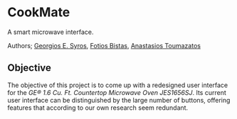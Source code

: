 # CookMate

A smart microwave interface.

Authors; [Georgios E. Syros](https://github.com/gsiros "Georgios E. Syros"), [Fotios Bistas](https://github.com/FotiosBistas "Fotios Bistas"), [Anastasios Toumazatos](https://github.com/toumazatos "Anastasios Toumazatos")

## Objective

The objective of this project is to come up with a redesigned user interface for the _GE® 1.6 Cu. Ft. Countertop Microwave Oven JES1656SJ_. Its current user interface can be distinguished by the large number of buttons, offering features that according to our own research seem redundant.
